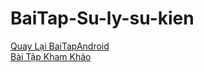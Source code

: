 # BaiTap-Su-ly-su-kien
[Quay Lại BaiTapAndroid](https://github.com/Vanngoc98/BaiTapAndroid)
<br>
[Bài Tập Kham Khảo ](https://ngocminhtran.com/2018/09/24/su-kien-va-xu-ly-su-kien/)
